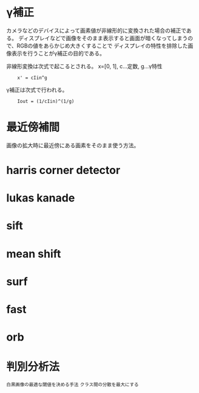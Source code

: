 <!-- FileName: readme
 Author: 8ucchiman
 CreatedDate: 2023-03-08 00:10:04 +0900
 LastModified: 2023-03-08 00:21:46 +0900
 Reference: 8ucchiman.jp
-->


# γ補正


カメラなどのデバイスによって画素値が非線形的に変換された場合の補正である。
ディスプレイなどで画像をそのまま表示すると画面が暗くなってしまうので、RGBの値をあらかじめ大きくすることで
ディスプレイの特性を排除した画像表示を行うことがγ補正の目的である。

非線形変換は次式で起こるとされる。
x=[0, 1], c...定数, g...γ特性

```
    x' = cIin^g
```

γ補正は次式で行われる。
```
    Iout = (1/cIin)^(1/g)
```


# 最近傍補間

画像の拡大時に最近傍にある画素をそのまま使う方法。


# harris corner detector
# lukas kanade
# sift
# mean shift
# surf
# fast
# orb


# 判別分析法
`白黒画像の最適な閾値を決める手法` `クラス間の分散を最大にする`
